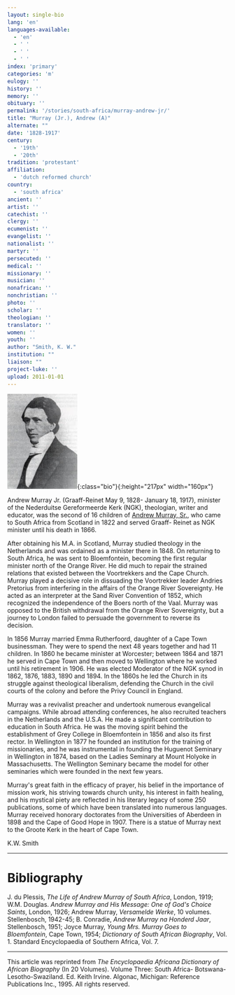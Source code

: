 ```yaml
---
layout: single-bio
lang: 'en'
languages-available:
  - 'en'
  - ' '
  - ' '
  - ' '
index: 'primary'
categories: 'm'
eulogy: ''
history: ''
memory: ''
obituary: ''
permalink: '/stories/south-africa/murray-andrew-jr/'
title: "Murray (Jr.), Andrew (A)"
alternate: ""
date: '1828-1917'
century:
  - '19th'
  - '20th'
tradition: 'protestant'
affiliation:
  - 'dutch reformed church'
country:
  - 'south africa'
ancient: ''
artist: ''
catechist: ''
clergy: ''
ecumenist: ''
evangelist: ''
nationalist: ''
martyr: ''
persecuted: ''
medical: ''
missionary: ''
musician: ''
nonafrican: ''
nonchristian: ''
photo: ''
scholar: ''
theologian: ''
translator: ''
women: ''
youth: ''
author: "Smith, K. W."
institution: ""
liaison: ""
project-luke: ''
upload: 2011-01-01
---
```


![Andrew Murry Jr.](/images/bio-pics/southafrica/murray-andrew-jr/murray_andrewjr.jpg){:class="bio"}{:height="217px" width="160px"}

Andrew Murray Jr. (Graaff-Reinet May 9, 1828- January 18,
1917), minister of the Nederduitse Gereformeerde Kerk (NGK),
theologian, writer and educator, was the second of 16 children
of [Andrew Murray, Sr.](murray_andrew_sr.html),
who came to South Africa from Scotland in 1822 and served
Graaff- Reinet as NGK minister until his death in 1866.

After obtaining his M.A. in Scotland, Murray studied theology in the Netherlands and was ordained as a minister there in 1848. On returning to South Africa, he was sent to Bloemfontein, becoming the first regular minister north of the Orange River. He did much to repair the strained relations that existed between the Voortrekkers and the Cape Church. Murray played a decisive role in dissuading the Voortrekker leader Andries Pretorius from interfering in the affairs of the Orange River Sovereignty. He acted as an interpreter at the Sand River Convention of 1852, which recognized the independence of the Boers north of the Vaal. Murray was opposed to the British withdrawal from the Orange River Sovereignty, but a journey to London failed to persuade the government to reverse its decision.

In 1856 Murray married Emma Rutherfoord, daughter of a Cape Town businessman. They were to spend the next 48 years together and had 11 children. In 1860 he became minister at Worcester; between 1864 and 1871 he served in Cape Town and then moved to Wellington where he worked until his retirement in 1906. He was elected Moderator of the NGK synod in 1862, 1876, 1883, 1890 and 1894. In the 1860s he led the Church in its struggle against theological liberalism, defending the Church in the civil courts of the colony and before the Privy Council in England.

Murray was a revivalist preacher and undertook numerous evangelical campaigns. While abroad attending conferences, he also recruited teachers in the Netherlands and the U.S.A. He made a significant contribution to education in South Africa. He was the moving spirit behind the establishment of Grey College in Bloemfontein in 1856 and also its first rector. In Wellington in 1877 he founded an institution for the training of missionaries, and he was instrumental in founding the Huguenot Seminary in Wellington in 1874, based on the Ladies Seminary at Mount Holyoke in Massachusetts. The Wellington Seminary became the model for other seminaries which were founded in the next few years.

Murray's great faith in the efficacy of prayer, his belief in the importance of mission work, his striving towards church unity, his interest in faith healing, and his mystical piety are reflected in his literary legacy of some 250 publications, some of which have been translated into numerous languages. Murray received honorary doctorates from the Universities of Aberdeen in 1898 and the Cape of Good Hope in 1907. There is a statue of Murray next to the Groote Kerk in the heart of Cape Town.

K.W. Smith

---

# Bibliography

J. du Plessis, *The Life of Andrew Murray of South Africa*, London, 1919; W.M. Douglas. *Andrew Murray and His Message: One of God's Choice Saints*, London, 1926; Andrew Murray, *Versamelde Werke*, 10 volumes. Stellenbosch, 1942-45; B. Conradie, *Andrew Murray na Honderd Jaar*, Stellenbosch, 1951; Joyce Murray, *Young Mrs. Murray Goes to Bloemfontein*, Cape Town, 1954; *Dictionary of South African Biography*, Vol. 1. Standard Encyclopaedia of Southern Africa, Vol. 7.

---

This article was reprinted from *The Encyclopaedia Africana Dictionary of African Biography* (In 20 Volumes). Volume Three: South Africa- Botswana-Lesotho-Swaziland. Ed. Keith Irvine. Algonac, Michigan: Reference Publications Inc., 1995.  All rights reserved.
